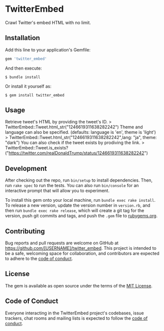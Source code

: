 # TwitterEmbed

Crawl Twitter's embed HTML with no limit.

## Installation

Add this line to your application's Gemfile:

```ruby
gem 'twitter_embed'
```

And then execute:

    $ bundle install

Or install it yourself as:

    $ gem install twitter_embed

## Usage

Retrieve tweet's HTML by providing the tweet's ID.
    > TwitterEmbed::Tweet.html_str("1246619311638282242")
Theme and language can also be specified. (defaults: language is 'en', theme is 'light')
    > TwitterEmbed::Tweet.html_str("1246619311638282242",lang: "ja", theme: "dark")
You can also check if the tweet exists by prodiving the link.
    > TwitterEmbed::Tweet.is_exists?("https://twitter.com/realDonaldTrump/status/1246619311638282242")
## Development

After checking out the repo, run `bin/setup` to install dependencies. Then, run `rake spec` to run the tests. You can also run `bin/console` for an interactive prompt that will allow you to experiment.

To install this gem onto your local machine, run `bundle exec rake install`. To release a new version, update the version number in `version.rb`, and then run `bundle exec rake release`, which will create a git tag for the version, push git commits and tags, and push the `.gem` file to [rubygems.org](https://rubygems.org).

## Contributing

Bug reports and pull requests are welcome on GitHub at https://github.com/[USERNAME]/twitter_embed. This project is intended to be a safe, welcoming space for collaboration, and contributors are expected to adhere to the [code of conduct](https://github.com/[USERNAME]/twitter_embed/blob/master/CODE_OF_CONDUCT.md).


## License

The gem is available as open source under the terms of the [MIT License](https://opensource.org/licenses/MIT).

## Code of Conduct

Everyone interacting in the TwitterEmbed project's codebases, issue trackers, chat rooms and mailing lists is expected to follow the [code of conduct](https://github.com/[USERNAME]/twitter_embed/blob/master/CODE_OF_CONDUCT.md).
